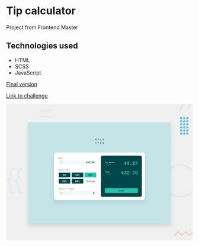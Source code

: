 # Tip calculator

Project from Frontend Master

## Technologies used 
* HTML
* SCSS
* JavaScript


[Final version](https://angron-dev.github.io/Tip-calculator/)

[Link to challenge](https://www.frontendmentor.io/challenges/tip-calculator-app-ugJNGbJUX)

![Design preview for the Tip calculator app coding challenge](./design/desktop-preview.jpg)
